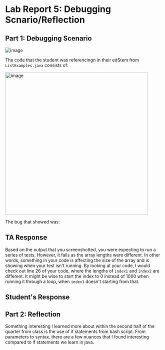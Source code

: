 # Lab Report 5: Debugging Scnario/Reflection

## Part 1: Debugging Scenario
![image](https://github.com/d0min0es/cse15l-lab-reports/assets/130091836/0b0640af-209e-4055-b44f-e2c72c6650fb)

The code that the student was referencingn in their edStem from `ListExamples.java` consists of:

<img width="456" alt="image" src="https://github.com/d0min0es/cse15l-lab-reports/assets/130091836/bb625856-d142-44db-bb30-54a7799bc402">

The bug that showed was:


## TA Response
Based on the output that you screenshotted, you were expecting to run a series of tests. However, it fails as the array lengths were different. In other words, something in your code is affecting the size of the array and is showing when your test isn't running. By looking at your code, I would check out line 26 of your  code, where the lengths of `index1` and `index2` are different. It might be wise to start the index to 0 instead of 1000 when running it through a loop, when `index1` doesn't starting from that. 

## Student's Response


## Part 2: Reflection

Something interesting I learned more about within the second half of the quarter from class is the use of if statements from bash script. From parameters to syntax, there are a few nuances that I found interesting compared to if statements we learn in java.
